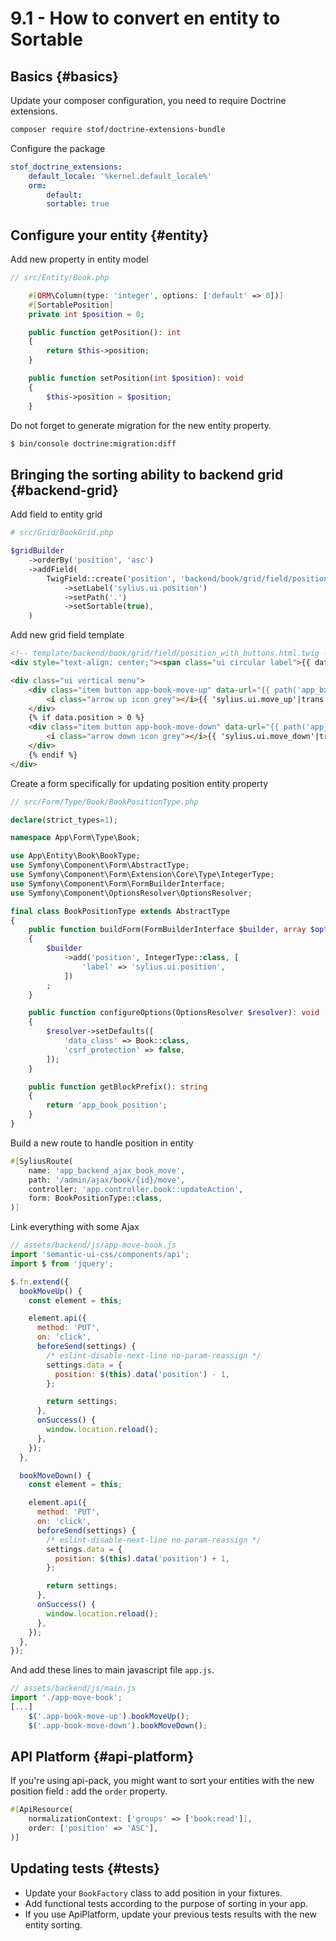 # 9.1 - How to convert en entity to Sortable

## Basics {#basics}

Update your composer configuration, you need to require Doctrine extensions.

```bash
composer require stof/doctrine-extensions-bundle
```

Configure the package

```yaml
stof_doctrine_extensions:
    default_locale: '%kernel.default_locale%'
    orm:
        default:
        sortable: true
```

## Configure your entity {#entity}

Add new property in entity model

```php
// src/Entity/Book.php

    #[ORM\Column(type: 'integer', options: ['default' => 0])]
    #[SortablePosition]
    private int $position = 0;

    public function getPosition(): int
    {
        return $this->position;
    }

    public function setPosition(int $position): void
    {
        $this->position = $position;
    }
```

Do not forget to generate migration for the new entity property.

```bash
$ bin/console doctrine:migration:diff
```

## Bringing the sorting ability to backend grid {#backend-grid}

Add field to entity grid

```php
# src/Grid/BookGrid.php

$gridBuilder
    ->orderBy('position', 'asc')
    ->addField(
        TwigField::create('position', 'backend/book/grid/field/position_with_buttons.html.twig')
            ->setLabel('sylius.ui.position')
            ->setPath('.')
            ->setSortable(true),
    )
```

Add new grid field template

```html
<!-- template/backend/book/grid/field/position_with_buttons.html.twig -->
<div style="text-align: center;"><span class="ui circular label">{{ data.position }}</span></div>

<div class="ui vertical menu">
    <div class="item button app-book-move-up" data-url="{{ path('app_backend_ajax_book_move', { id: data.id }) }}" data-id="{{ data.id }}" data-position="{{ data.position }}">
        <i class="arrow up icon grey"></i>{{ 'sylius.ui.move_up'|trans }}
    </div>
    {% if data.position > 0 %}
    <div class="item button app-book-move-down" data-url="{{ path('app_backend_ajax_book_move', { id: data.id }) }}" data-id="{{ data.id }}" data-position="{{ data.position }}">
        <i class="arrow down icon grey"></i>{{ 'sylius.ui.move_down'|trans }}
    </div>
    {% endif %}
</div>
```

Create a form specifically for updating position entity property

```php
// src/Form/Type/Book/BookPositionType.php

declare(strict_types=1);

namespace App\Form\Type\Book;

use App\Entity\Book\BookType;
use Symfony\Component\Form\AbstractType;
use Symfony\Component\Form\Extension\Core\Type\IntegerType;
use Symfony\Component\Form\FormBuilderInterface;
use Symfony\Component\OptionsResolver\OptionsResolver;

final class BookPositionType extends AbstractType
{
    public function buildForm(FormBuilderInterface $builder, array $options): void
    {
        $builder
            ->add('position', IntegerType::class, [
                'label' => 'sylius.ui.position',
            ])
        ;
    }

    public function configureOptions(OptionsResolver $resolver): void
    {
        $resolver->setDefaults([
            'data_class' => Book::class,
            'csrf_protection' => false,
        ]);
    }

    public function getBlockPrefix(): string
    {
        return 'app_book_position';
    }
}
```
 
Build a new route to handle position in entity

```php
#[SyliusRoute(
    name: 'app_backend_ajax_book_move',
    path: '/admin/ajax/book/{id}/move',
    controller: 'app.controller.book::updateAction',
    form: BookPositionType::class,
)]
```

Link everything with some Ajax

```javascript
// assets/backend/js/app-move-book.js
import 'semantic-ui-css/components/api';
import $ from 'jquery';

$.fn.extend({
  bookMoveUp() {
    const element = this;

    element.api({
      method: 'PUT',
      on: 'click',
      beforeSend(settings) {
        /* eslint-disable-next-line no-param-reassign */
        settings.data = {
          position: $(this).data('position') - 1,
        };

        return settings;
      },
      onSuccess() {
        window.location.reload();
      },
    });
  },

  bookMoveDown() {
    const element = this;

    element.api({
      method: 'PUT',
      on: 'click',
      beforeSend(settings) {
        /* eslint-disable-next-line no-param-reassign */
        settings.data = {
          position: $(this).data('position') + 1,
        };

        return settings;
      },
      onSuccess() {
        window.location.reload();
      },
    });
  },
});
```
And add these lines to main javascript file `app.js`.
```javascript
// assets/backend/js/main.js
import './app-move-book';
[...]
    $('.app-book-move-up').bookMoveUp();
    $('.app-book-move-down').bookMoveDown();

```

## API Platform {#api-platform}

If you're using api-pack, you might want to sort your entities with the new position field : add the `order` property.
```php
#[ApiResource(
    normalizationContext: ['groups' => ['book:read']],
    order: ['position' => 'ASC'],
)]
```


## Updating tests {#tests}

- Update your `BookFactory` class to add position in your fixtures.
- Add functional tests according to the purpose of sorting in your app.
- If you use ApiPlatform, update your previous tests results with the new entity sorting.
